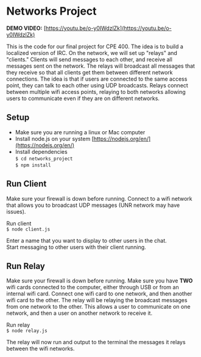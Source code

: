 # Networks Project

**DEMO VIDEO:**
[https://youtu.be/o-y0IWdzlZk](https://youtu.be/o-y0IWdzlZk)

This is the code for our final project for CPE 400. The idea is to build a localized version of IRC.
On the network, we will set up "relays" and "clients." Clients will send messages to each other, and
receive all messages sent on the network. The relays will broadcast all messages that they
receive so that all clients get them between different network connections. The idea is that if users are connected 
to the same access point, they can talk to each other using UDP broadcasts. Relays connect between multiple wifi access 
points, relaying to both networks allowing users to communicate even if they are on different networks.


## Setup   
* Make sure you are running a linux or Mac computer  
* Install node.js on your system [https://nodejs.org/en/](https://nodejs.org/en/)  
* Install dependencies  
`$ cd networks_project`  
`$ npm install`  

## Run Client  
Make sure your firewall is down before running. Connect to a wifi network that allows you
to broadcast UDP messages (UNR network may have issues).

Run client  
`$ node client.js`  
  
Enter a name that you want to display to other users in the chat.  
Start messaging to other users with their client running.  
  
## Run Relay  
Make sure your firewall is down before running. Make sure you have **TWO** wifi cards connected to the computer, either 
through USB or from an internal wifi card. Connect one wifi card to one network, and then another wifi card to the other. 
The relay will be relaying the broadcast messages from one network to the other. This allows a user to communicate on one 
network, and then a user on another network to receive it.  
  
Run relay  
`$ node relay.js`  
  
The relay will now run and output to the terminal the messages it relays between the wifi networks.
